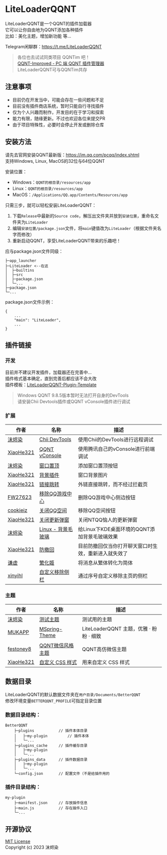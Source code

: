 # LiteLoaderQQNT

LiteLoaderQQNT是一个QQNT的插件加载器  
它可以让你自由地为QQNT添加各种插件  
比如：美化主题，增加新功能 等...

Telegram闲聊群：https://t.me/LiteLoaderQQNT

> 各位也去试试同类项目 QQNTim 吧！  
> [QQNT-Improved - PC 端 QQNT 插件管理器](https://github.com/Flysoft-Studio/QQNTim)  
> LiteLoaderQQNT可与QQNTim共存


## 注意事项

- 目前仍在开发当中，可能会存在一些问题和不足
- 目前没有插件商店系统，暂时只能自行寻找插件
- 仅为个人兴趣而制作，开发目的在于学习和探索
- 能力有限，随缘更新。不过也欢迎各位来提交PR
- 由于项目特殊性，必要时会停止开发或删除仓库


## 安装方法

请先去官网安装QQNT最新版：https://im.qq.com/pcqq/index.shtml  
支持Windows, Linux, MacOS的32位与64位QQNT

安装位置：
- Windows：`QQNT的根目录/resources/app`
- Linux：`QQNT的根目录/resources/app`
- MacOS：`/Applications/QQ.app/Contents/Resources/app`

只需三步，就可以轻松安装LiteLoaderQQNT：
1. 下载`Release`中最新的`Source code`，解压出文件夹并放到`安装位置`，重命名文件夹为`LiteLoader`
2. 编辑`安装位置/package.json`文件，将`main`键值改为`LiteLoader`（根据文件夹名字而修改）
3. 重新启动QQNT，享受LiteLoaderQQNT带来的乐趣吧！

应与package.json文件同级：

```
├─app_launcher
├─LiteLoader <--在这
│  ├─builtins
│  ├─src
│  ├─package.json
│  └─...
├─package.json
└─...

```

package.json文件示例：
```
{
    ...
    "main": "LiteLoader",
    ...
}
```


## 插件链接

### 开发

目前并不建议开发插件，加载器还在完善中...  
插件格式基本确定，直到完善后都应该不会大改  
插件模板：[LiteLoaderQQNT-Plugin-Template](https://github.com/mo-jinran/LiteLoaderQQNT-Plugin-Template)

> Windows QQNT 9.8.5版本暂时无法打开自身的DevTools  
> 请安装Chii Devtools插件或QQNT vConsole插件进行调试


### 扩展

| 作者                                    | 名称                                                                          | 描述                                                 |
| --------------------------------------- | ----------------------------------------------------------------------------- | ---------------------------------------------------- |
| [沫烬染](https://github.com/mo-jinran)  | [Chii DevTools](https://github.com/mo-jinran/chii-devtools)                   | 使用Chii的DevTools进行远程调试                       |
| [XiaoHe321](https://github.com/xh321)   | [QQNT vConsole](https://github.com/xh321/LiteLoaderQQNT-VConsole)             | 使用腾讯自己的vConsole进行前端调试                   |
| [沫烬染](https://github.com/mo-jinran)  | [窗口置顶](https://github.com/mo-jinran/window-on-top)                        | 添加窗口置顶按钮                                     |
| [XiaoHe321](https://github.com/xh321)   | [背景插件](https://github.com/xh321/LiteLoaderQQNT-Background-Plugin)         | 窗口背景图片                                         |
| [XiaoHe321](https://github.com/xh321)   | [链接跳转](https://github.com/xh321/LiteLoaderQQNT-Directly-Jump)             | 外链直接跳转，而不经过拦截页                         |
| [FW27623](https://github.com/FW27623)   | [移除QQ游戏中心](https://github.com/FW27623/remove_qqgame_center)             | 删除QQ游戏中心侧边按钮                               |
| [cookieiz](https://github.com/cookieiz) | [关闭QQ空间](https://github.com/cookieiz/LiteLoaderQQNT-RemoveZone)           | 移除QQ空间按钮                                       |
| [XiaoHe321](https://github.com/xh321)   | [关闭更新弹窗](https://github.com/xh321/LiteLoaderQQNT-Kill-Update)           | 关闭NTQQ恼人的更新弹窗                               |
| [沫烬染](https://github.com/mo-jinran)  | [Linux - 背景毛玻璃](https://github.com/mo-jinran/linux-qqnt-background-blur) | 给Linux下KDE桌面环境的QQNT添加背景毛玻璃效果         |
| [XiaoHe321](https://github.com/xh321)   | [防撤回](https://github.com/xh321/LiteLoaderQQNT-Anti-Recall)                 | 目前防撤回仅当你打开聊天窗口时生效，重新进入就失效了 |
| [谦虚](https://github.com/qianxu2001)   | [繁化姬](https://github.com/qianxu2001/LiteLoaderQQNT-Plugin-Fanhuaji)        | 将消息从繁体转化为简体                               |
| [xinyihl](https://github.com/xinyihl)   | [自定义移除侧栏](https://github.com/xinyihl/LiteLoaderQQNT-RemoveSidebar)     | 通过序号自定义移除主页的侧栏                         |


### 主题

| 作者                                      | 名称                                                                         | 描述                                    |
| ----------------------------------------- | ---------------------------------------------------------------------------- | --------------------------------------- |
| [沫烬染](https://github.com/mo-jinran)    | [测试主题](https://github.com/mo-jinran/test-theme)                          | 测试用的主题                            |
| [MUKAPP](https://github.com/MUKAPP)       | [MSpring-Theme](https://github.com/MUKAPP/LiteLoaderQQNT-MSpring-Theme)      | LiteLoaderQQNT 主题，优雅 · 粉粉 · 细致 |
| [festoney8](https://github.com/festoney8) | [QQNT微信风格主题](https://github.com/festoney8/LiteLoaderQQNT-Wechat-Theme) | QQNT高仿微信主题                        |
| [XiaoHe321](https://github.com/xh321)     | [自定义 CSS 样式](https://github.com/xh321/LiteLoaderQQNT-Custom-CSS)        | 用来自定义 CSS 样式                     |


## 数据目录

LiteLoaderQQNT的默认数据文件夹在`用户目录/Documents/BetterQQNT`  
修改环境变量`BETTERQQNT_PROFILE`可指定目录位置

### 数据目录结构：
```
BetterQQNT
    ├─plugins           // 插件本体目录
    │   ├─my-plugin         // 插件本体
    │   └─...
    ├─plugins_cache     // 插件缓存目录
    │   ├─my-plugin
    │   └─...
    ├─plugins_data      // 插件数据目录
    │   ├─my-plugin
    │   └─...
    └─config.json       // 配置文件（不是给插件用的
```

### 插件目录结构：
```
my-plugin
    ├─manifest.json     // 存放插件信息
    ├─main.js           // 存在插件入口
    └─...
```


## 开源协议

[MIT License](./LICENSE)  
Copyright (c) 2023 沫烬染
